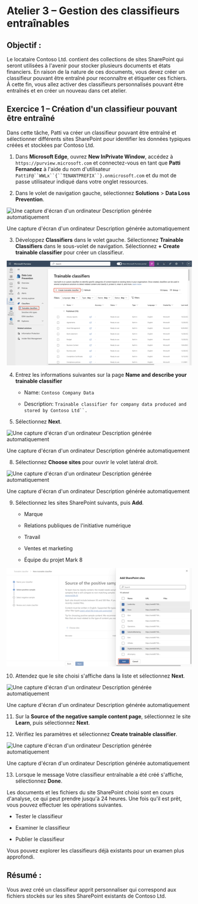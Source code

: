 # Atelier 3 – Gestion des classifieurs entraînables

## Objectif :

Le locataire Contoso Ltd. contient des collections de sites SharePoint
qui seront utilisées à l'avenir pour stocker plusieurs documents et
états financiers. En raison de la nature de ces documents, vous devez
créer un classifieur pouvant être entraîné pour reconnaître et étiqueter
ces fichiers. À cette fin, vous allez activer des classifieurs
personnalisés pouvant être entraînés et en créer un nouveau dans cet
atelier.

## Exercice 1 – Création d'un classifieur pouvant être entraîné

Dans cette tâche, Patti va créer un classifieur pouvant être entraîné et
sélectionner différents sites SharePoint pour identifier les données
typiques créées et stockées par Contoso Ltd.

1.  Dans **Microsoft Edge**, ouvrez **New InPrivate Window**, accédez à
    `https://purview.microsoft.com` et connectez-vous en tant que
    **Patti Fernandez** à l'aide du nom d'utilisateur
    `PattiF@``WWLx``{``TENANTPREFIX``}.onmicrosoft.com` et du mot de
    passe utilisateur indiqué dans votre onglet ressources.

2.  Dans le volet de navigation gauche, sélectionnez **Solutions** \>
    **Data Loss Prevention**.

![Une capture d'écran d'un ordinateur Description générée
automatiquement](./media/image1.png)

Une capture d'écran d'un ordinateur Description générée automatiquement

3.  Développez **Classifiers** dans le volet gauche. Sélectionnez
    **Trainable Classifiers** dans le sous-volet de navigation.
    Sélectionnez **+ Create trainable classifier** pour créer un
    classifieur.

![](./media/image2.png)

4.  Entrez les informations suivantes sur la page **Name and describe
    your trainable classifier**

    - Name: `Contoso Company Data`

    - Description:
      `Trainable classifier for company data produced and stored by Contoso Ltd``.`

5.  Sélectionnez **Next**.

![Une capture d'écran d'un ordinateur Description générée
automatiquement](./media/image3.png)

Une capture d'écran d'un ordinateur Description générée automatiquement

8.  Sélectionnez **Choose sites** pour ouvrir le volet latéral droit.

![Une capture d'écran d'un ordinateur Description générée
automatiquement](./media/image4.png)

Une capture d'écran d'un ordinateur Description générée automatiquement

9.  Sélectionnez les sites SharePoint suivants, puis **Add**.

    - Marque

    - Relations publiques de l'initiative numérique

    - Travail

    - Ventes et marketing

    - Équipe du projet Mark 8

![](./media/image5.png)

10. Attendez que le site choisi s'affiche dans la liste et sélectionnez
    **Next**.

![Une capture d'écran d'un ordinateur Description générée
automatiquement](./media/image6.png)

Une capture d'écran d'un ordinateur Description générée automatiquement

11. Sur la **Source of the negative sample content page**, sélectionnez
    le site **Learn**, puis sélectionnez **Next**.

12. Vérifiez les paramètres et sélectionnez **Create trainable
    classifier**.

![Une capture d'écran d'un ordinateur Description générée
automatiquement](./media/image7.png)

Une capture d'écran d'un ordinateur Description générée automatiquement

13. Lorsque le message Votre classifieur entraînable a été créé
    s'affiche, sélectionnez **Done**.

Les documents et les fichiers du site SharePoint choisi sont en cours
d'analyse, ce qui peut prendre jusqu'à 24 heures. Une fois qu'il est
prêt, vous pouvez effectuer les opérations suivantes.

- Tester le classifieur

- Examiner le classifieur

- Publier le classifieur

Vous pouvez explorer les classifieurs déjà existants pour un examen plus
approfondi.

## Résumé :

Vous avez créé un classifieur apprit personnaliser qui correspond aux
fichiers stockés sur les sites SharePoint existants de Contoso Ltd.
